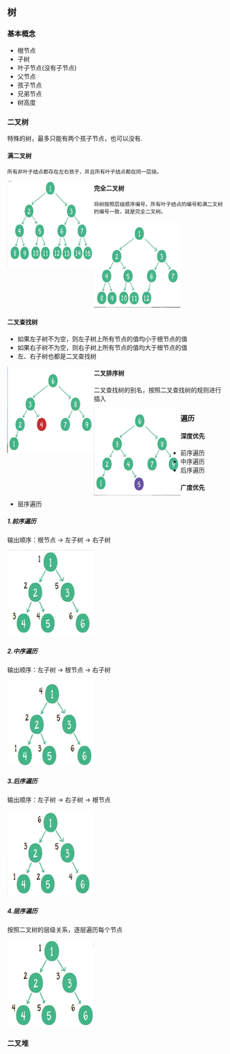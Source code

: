 ## 树

### 基本概念

* 根节点
* 子树
* 叶子节点(没有子节点)
* 父节点
* 孩子节点
* 兄弟节点
* 树高度


### 二叉树

特殊的树，最多只能有两个孩子节点，也可以没有.

#### 满二叉树

    所有非叶子结点都存在左右孩子，并且所有叶子结点都在同一层级。

<img src="pics/full_tree.png" width="200" height="200" align="left">

#### 完全二叉树

    将树按照层级顺序编号，所有叶子结点的编号和满二叉树的编号一致，就是完全二叉树。

<img src="pics/complete_tree.png" width="200" height="200">
    

#### 二叉查找树

* 如果左子树不为空，则左子树上所有节点的值均小于根节点的值
* 如果右子树不为空，则右子树上所有节点的值均大于根节点的值
* 左、右子树也都是二叉查找树 

<img src="pics/tree_find.png" width="200" height="200" align="left">

#### 二叉排序树

二叉查找树的别名，按照二叉查找树的规则进行插入

<img src="pics/tree_sort.png" width="200" height="200" align="left">


### 遍历

#### 深度优先
 * 前序遍历
 * 中序遍历
 * 后序遍历

#### 广度优先

 * 层序遍历


##### 1.前序遍历

 输出顺序：根节点 -> 左子树 -> 右子树

 <img src="pics/traverse_1.png" width="200" height="200">

##### 2.中序遍历

 输出顺序：左子树 -> 根节点 -> 右子树

 <img src="pics/traverse_2.png" width="200" height="200">

##### 3.后序遍历

 输出顺序：左子树 -> 右子树 -> 根节点

 <img src="pics/traverse_3.png" width="200" height="200">

##### 4.层序遍历

 按照二叉树的层级关系，逐层遍历每个节点

 <img src="pics/layer_traversal.png" width="200" height="200">



### 二叉堆

